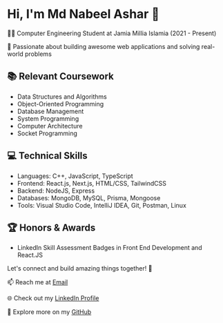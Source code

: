 <!--
**m-d-nabeel/m-d-nabeel** is a ✨ _special_ ✨ repository because its `README.md` (this file) appears on your GitHub profile.

Here are some ideas to get you started:

- 🔭 I’m currently working on ...
- 🌱 I’m currently learning ...
- 👯 I’m looking to collaborate on ...
- 🤔 I’m looking for help with ...
- 💬 Ask me about ...
- 📫 How to reach me: ...
- 😄 Pronouns: ...
- ⚡ Fun fact: ...
-->
# Hi, I'm Md Nabeel Ashar 👋

👨‍🎓 Computer Engineering Student at Jamia Millia Islamia (2021 - Present)

🚀 Passionate about building awesome web applications and solving real-world problems

## 📚 Relevant Coursework
- Data Structures and Algorithms
- Object-Oriented Programming
- Database Management
- System Programming
- Computer Architecture
- Socket Programming

## 💻 Technical Skills
- Languages: C++, JavaScript, TypeScript
- Frontend: React.js, Next.js, HTML/CSS, TailwindCSS
- Backend: NodeJS, Express
- Databases: MongoDB, MySQL, Prisma, Mongoose
- Tools: Visual Studio Code, IntelliJ IDEA, Git, Postman, Linux

## 🏆 Honors & Awards
- LinkedIn Skill Assessment Badges in Front End Development and React.JS

Let's connect and build amazing things together! 🚀

📫 Reach me at [Email](asharnabeel137@gmail.com)

🌐 Check out my [LinkedIn Profile](https://www.linkedin.com/in/m-d-nabeel)

🔗 Explore more on my [GitHub](https://github.com/m-d-nabeel)
